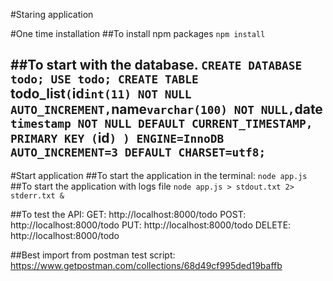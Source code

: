 #Staring application

#One time installation
##To install npm packages
`npm install`

##To start with the database.
`CREATE DATABASE todo;
USE todo;
CREATE TABLE `todo_list` (
  `id` int(11) NOT NULL AUTO_INCREMENT,
  `name` varchar(100) NOT NULL,
  `date` timestamp NOT NULL DEFAULT CURRENT_TIMESTAMP,
  PRIMARY KEY (`id`)
) ENGINE=InnoDB AUTO_INCREMENT=3 DEFAULT CHARSET=utf8;
`
------------------------------------------------------------------------------------

#Start application
##To start the application in the terminal:
`node app.js`
##To start the application with logs file
`node app.js > stdout.txt 2> stderr.txt &`

##To test the API:
GET: http://localhost:8000/todo
POST: http://localhost:8000/todo
PUT: http://localhost:8000/todo
DELETE: http://localhost:8000/todo

##Best import from postman test script:
https://www.getpostman.com/collections/68d49cf995ded19baffb

